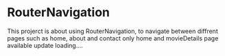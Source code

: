 # RouterNavigation
This projerct is about using RouterNavigation, to navigate between diffrent pages such as home, about and contact
only home and movieDetails page available update loading....
